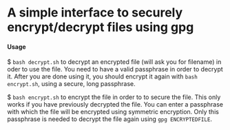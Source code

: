 # A simple interface to securely encrypt/decrypt files using gpg
#### Usage
$ ```bash decrypt.sh``` to decrypt an encrypted file (will ask you for filename) in oder to use the file. You need to have a valid passphrase in order to decrypt it. After you are done using it, you should encrypt it again with ```bash encrypt.sh```, using a secure, long passphrase.

$ ```bash encrypt.sh``` to encrypt the file in order to to secure the file. This only works if you have previously decrypted the file. You can enter a passphrase with which the file will be encrypted using symmetric encryption. Only this passphrase is needed to decrypt the file again using ```gpg ENCRYPTEDFILE```.
